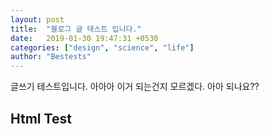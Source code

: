 ```yaml
---
layout: post
title:  "블로그 글 테스트 입니다."
date:   2019-01-30 19:47:31 +0530
categories: ["design", "science", "life"]
author: "Bestests"
---
```

글쓰기 테스트입니다. 아아아 이거 되는건지 모르겠다. 아아 되나요??
<h2>Html Test</h2>

<script src="/js/test.js"></script>
